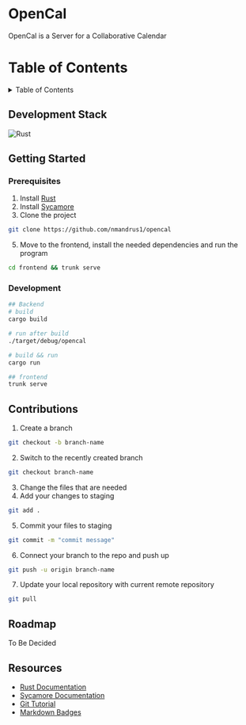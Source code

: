 # OpenCal

OpenCal is a Server for a Collaborative Calendar

# Table of Contents

<details>
  <summary>Table of Contents</summary>
  <ol>
    <li>
      <a href="#development-stack">Development Stack</a>
    </li>
    <li>
      <a href="#getting-started">Getting Started</a>
      <ul>
        <li><a href="#prerequisites">Prerequisites</a></li>
        <li><a href="#development">Development</a></li>
      </ul>
    </li>
    <li><a href="#roadmap">Roadmap</a></li>
    <li><a href="#contributions">Contributions</a></li>
    <li><a href="#resources">Resources</a></li>
  </ol>
</details>

## Development Stack

![Rust](https://img.shields.io/badge/Rust-000000?style=for-the-badge&logo=rust&logoColor=white)

## Getting Started

### Prerequisites

1. Install [Rust](https://doc.rust-lang.org/book/ch01-01-installation.html)
2. Install [Sycamore](https://sycamore-rs.netlify.app/docs/getting_started/installation)
3. Clone the project

```sh
git clone https://github.com/nmandrus1/opencal
```

5. Move to the frontend, install the needed dependencies and run the program

```sh
cd frontend && trunk serve
```

### Development

```bash
## Backend
# build 
cargo build

# run after build
./target/debug/opencal

# build && run
cargo run

## frontend
trunk serve
```

## Contributions

1. Create a branch

```sh
git checkout -b branch-name
```

2. Switch to the recently created branch

```sh
git checkout branch-name
```

3. Change the files that are needed
4. Add your changes to staging

```sh
git add .
```

5. Commit your files to staging

```sh
git commit -m "commit message"
```

6. Connect your branch to the repo and push up

```sh
git push -u origin branch-name
```

7. Update your local repository with current remote repository

```sh
git pull
```
## Roadmap

To Be Decided

## Resources

- [Rust Documentation](https://doc.rust-lang.org/book/ch01-01-installation.html)
- [Sycamore Documentation](https://sycamore-rs.netlify.app/docs/getting_started/hello_world)
- [Git Tutorial](https://www.atlassian.com/git/tutorials)
- [Markdown Badges](https://dev.to/envoy_/150-badges-for-github-pnk)
